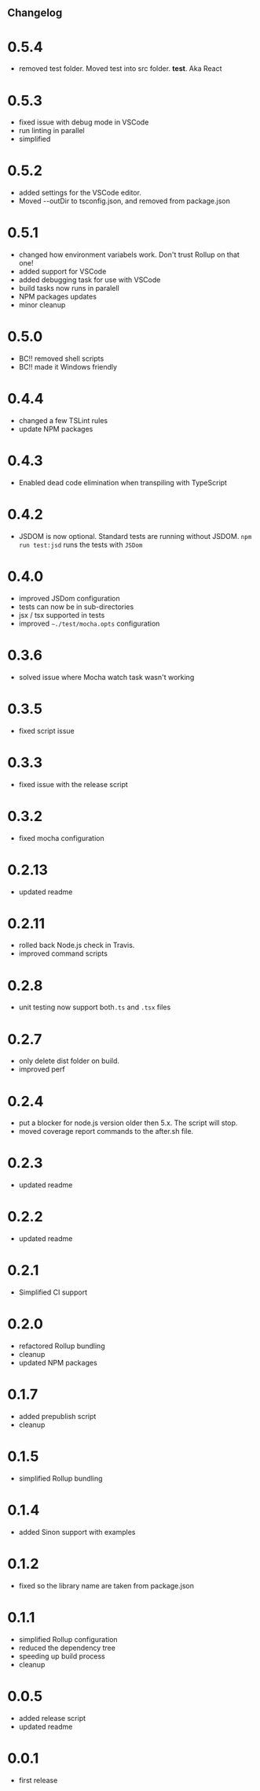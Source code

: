 ## Changelog

# 0.5.4

- removed test folder. Moved test into src folder. __test__. Aka React

# 0.5.3

- fixed issue with debug mode in VSCode
- run linting in parallel
- simplified

# 0.5.2

- added settings for the VSCode editor.
- Moved --outDir to tsconfig.json, and removed from package.json

# 0.5.1

- changed how environment variabels work. Don't trust Rollup on that one!
- added support for VSCode
- added debugging task for use with VSCode
- build tasks now runs in paralell
- NPM packages updates
- minor cleanup

# 0.5.0

- BC!! removed shell scripts
- BC!! made it Windows friendly

# 0.4.4

- changed a few TSLint rules
- update NPM packages

# 0.4.3

- Enabled dead code elimination when transpiling with TypeScript

# 0.4.2

- JSDOM is now optional. Standard tests are running without JSDOM. `npm run test:jsd` runs the tests with `JSDom`

# 0.4.0

- improved JSDom configuration
- tests can now be in sub-directories
- jsx / tsx supported in tests
- improved `∼./test/mocha.opts` configuration

# 0.3.6

- solved issue where Mocha watch task wasn't working

# 0.3.5

- fixed script issue

# 0.3.3

- fixed issue with the release script

# 0.3.2

- fixed mocha configuration

# 0.2.13

- updated readme

#  0.2.11

- rolled back Node.js check in Travis.
- improved command scripts

#  0.2.8

- unit testing now support both`.ts` and `.tsx` files

#  0.2.7

- only delete dist folder on build.
- improved perf

#  0.2.4

- put a blocker for node.js version older then 5.x. The script will stop.
- moved coverage report commands to the after.sh file.

#  0.2.3

- updated readme

# 0.2.2

- updated readme

# 0.2.1

- Simplified CI support

# 0.2.0

- refactored Rollup bundling
- cleanup
- updated NPM packages

# 0.1.7

- added prepublish script
- cleanup

# 0.1.5

- simplified Rollup bundling

# 0.1.4

- added Sinon support with examples

# 0.1.2

- fixed so the library name are taken from package.json

# 0.1.1

- simplified Rollup configuration
- reduced the dependency tree
- speeding up build process
- cleanup

# 0.0.5

- added release script
- updated readme

# 0.0.1
- first release